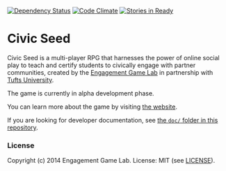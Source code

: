 [![Dependency Status](https://david-dm.org/engagementgamelab/CivicSeed.svg)](https://david-dm.org/engagementgamelab/CivicSeed)
[![Code Climate](https://codeclimate.com/github/engagementgamelab/CivicSeed.png)](https://codeclimate.com/github/engagementgamelab/CivicSeed)
[![Stories in Ready](https://badge.waffle.io/engagementgamelab/civicseed.svg?label=ready&title=Ready)](http://waffle.io/engagementgamelab/civicseed)

# Civic Seed

Civic Seed is a multi-player RPG that harnesses the power of online social play to teach and certify students to civically engage with partner communities, created by the [Engagement Game Lab](http://engagementgamelab.org/) in partnership with [Tufts University](http://tufts.edu/).

The game is currently in alpha development phase.

You can learn more about the game by visiting [the website](http://civicseed.org/).

If you are looking for developer documentation, see [the `doc/` folder in this repository](doc/).


### License

Copyright (c) 2014 Engagement Game Lab. License: MIT (see [LICENSE](https://github.com/engagementgamelab/CivicSeed/blob/master/LICENSE)).

